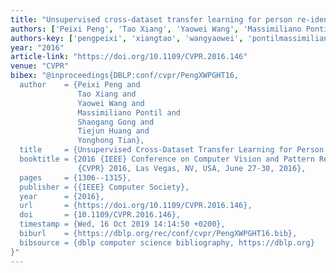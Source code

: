 ```yaml
---
title: "Unsupervised cross-dataset transfer learning for person re-identification"
authors: ['Peixi Peng', 'Tao Xiang', 'Yaowei Wang', 'Massimiliano Pontil', 'Shaogang Gong', 'Tiejun Huang', 'Yonghong Tian 0001']
authors-key: ['pengpeixi', 'xiangtao', 'wangyaowei', 'pontilmassimiliano', 'gongshaogang', 'huangtiejun', 'tianyonghong']
year: "2016"
article-link: "https://doi.org/10.1109/CVPR.2016.146"
venue: "CVPR"
bibex: "@inproceedings{DBLP:conf/cvpr/PengXWPGHT16,
  author    = {Peixi Peng and
               Tao Xiang and
               Yaowei Wang and
               Massimiliano Pontil and
               Shaogang Gong and
               Tiejun Huang and
               Yonghong Tian},
  title     = {Unsupervised Cross-Dataset Transfer Learning for Person Re-identification},
  booktitle = {2016 {IEEE} Conference on Computer Vision and Pattern Recognition,
               {CVPR} 2016, Las Vegas, NV, USA, June 27-30, 2016},
  pages     = {1306--1315},
  publisher = {{IEEE} Computer Society},
  year      = {2016},
  url       = {https://doi.org/10.1109/CVPR.2016.146},
  doi       = {10.1109/CVPR.2016.146},
  timestamp = {Wed, 16 Oct 2019 14:14:50 +0200},
  biburl    = {https://dblp.org/rec/conf/cvpr/PengXWPGHT16.bib},
  bibsource = {dblp computer science bibliography, https://dblp.org}
}"
---
```

